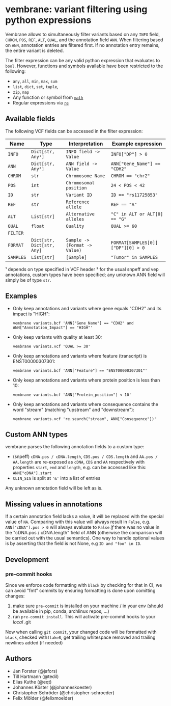 # vembrane: variant filtering using python expressions

Vembrane allows to simultaneously filter variants based on any `INFO` field, `CHROM`, `POS`, `REF`, `ALT`, `QUAL`, and the annotation field `ANN`. When filtering based on `ANN`, annotation entries are filtered first. If no annotation entry remains, the entire variant is deleted.

The filter expression can be any valid python expression that evaluates to `bool`. However, functions and symbols available have been restricted to the following:

 * `any`, `all`, `min`, `max`, `sum`
 * `list`, `dict`, `set`, `tuple`,
 * `zip`, `map`
 * Any function or symbol from [`math`](math.html)
 * Regular expressions via [`re`](https://docs.python.org/3/library/re.html)

## Available fields
The following VCF fields can be accessed in the filter expression:

|Name|Type|Interpretation|Example expression|
|---|---|---|---|
|`INFO`|`Dict[str, Any¹]`| `INFO field -> Value`  | `INFO["DP"] > 0`|
|`ANN`| `Dict[str, Any²]`| `ANN field -> Value` | `ANN["Gene_Name"] == "CDH2"`|
|`CHROM`| `str` | `Chromosome Name`  |  `CHROM == "chr2"` |
|`POS`| `int` | `Chromosomal position`  | `24 < POS < 42`|
|`ID`| `str`  | `Variant ID` |  `ID == "rs11725853"` |
|`REF`| `str` |  `Reference allele`  | `REF == "A"` |
|`ALT`| `List[str]` |  `Alternative alleles`  | `"C" in ALT or ALT[0] == "G"`|
|`QUAL`| `float`  | `Quality` |  `QUAL >= 60` |
|`FILTER`|  |   |  |
|`FORMAT`|`Dict[str, Dict[str, Any]`| `Sample -> (Format -> Value)` | `FORMAT[SAMPLES[0]]["DP"][0] > 0` |
|`SAMPLES`|`List[str]`| `[Sample]`  |  `"Tumor" in SAMPLES` |

 ¹ depends on type specified in VCF header
 ² for the usual snpeff and vep annotations, custom types have been specified; any unknown ANN field will simply be of type `str`.

## Examples

* Only keep annotations and variants where gene equals "CDH2" and its impact is "HIGH":
  ```
  vembrane variants.bcf 'ANN["Gene_Name"] == "CDH2" and ANN["Annotation_Impact"] == "HIGH"'
  ```
* Only keep variants with quality at least 30:
  ```
  vembrane variants.vcf 'QUAL >= 30'
  ```
* Only keep annotations and variants where feature (transcript) is ENST00000307301:
  ```
  vembrane variants.bcf 'ANN["Feature"] == "ENST00000307301"'
  ```
* Only keep annotations and variants where protein position is less than 10:
  ```
  vembrane variants.bcf 'ANN["Protein_position"] < 10'
  ```
* Only keep annotations and variants where consequence contains the word "stream" (matching "upstream" and "downstream"):
  ```
  vembrane variants.vcf 're.search("stream", ANN["Consequence"])'
  ```

## Custom ANN types

vembrane parses the following annotation fields to a custom type:
* (snpeff) `cDNA.pos / cDNA.length`, `CDS.pos / CDS.length` and `AA.pos / AA.length` are re-exposed as `cDNA`, `CDS` and `AA` respectively with properties `start`, `end` and `length`, e.g. can be accessed like this: `ANN["cDNA"].start`
* `CLIN_SIG` is split at `'&'` into a list of entries

Any unknown annotation field will be left as is.

## Missing values in annotations

If a certain annotation field lacks a value, it will be replaced with the special value of `NA`. Comparing with this value will always result in `False`, e.g.
`ANN["cDNA"].pos > 0` will always evaluate to `False` *if* there was no value in the "cDNA.pos / cDNA.length" field of ANN (otherwise the comparison will be carried out with the usual semantics).
One way to handle optional values is by asserting that the field is not None, e.g `ID and "foo" in ID`.

## Development
### pre-commit hooks
Since we enforce code formatting with `black` by checking for that in CI, we can avoid "fmt" commits by ensuring formatting is done upon comitting changes:
1. make sure `pre-commit` is installed on your machine / in your env (should be available in pip, conda, archlinux repos, ...)
2. run `pre-commit install`. This will activate pre-commit hooks to your _local_ .git

Now when calling `git commit`, your changed code will be formatted with `black`, checked with`flake8`, get trailing whitespace removed and trailing newlines added (if needed)

## Authors

* Jan Forster (@jafors)
* Till Hartmann (@tedil)
* Elias Kuthe (@eqt)
* Johannes Köster (@johanneskoester)
* Christopher Schröder (@christopher-schroeder)
* Felix Mölder (@felixmoelder)
